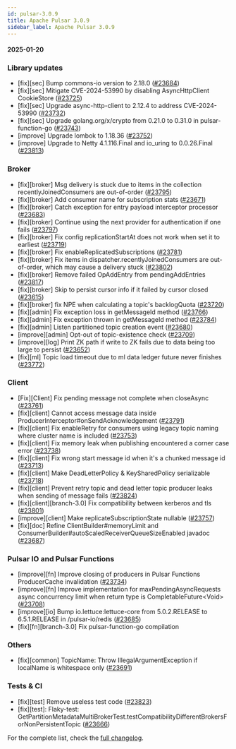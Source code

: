 ```yaml
---
id: pulsar-3.0.9
title: Apache Pulsar 3.0.9
sidebar_label: Apache Pulsar 3.0.9
---
```


#### 2025-01-20

### Library updates

- [fix][sec] Bump commons-io version to 2.18.0 ([#23684](https://github.com/apache/pulsar/pull/23684))
- [fix][sec] Mitigate CVE-2024-53990 by disabling AsyncHttpClient CookieStore ([#23725](https://github.com/apache/pulsar/pull/23725))
- [fix][sec] Upgrade async-http-client to 2.12.4 to address CVE-2024-53990 ([#23732](https://github.com/apache/pulsar/pull/23732))
- [fix][sec] Upgrade golang.org/x/crypto from 0.21.0 to 0.31.0 in pulsar-function-go ([#23743](https://github.com/apache/pulsar/pull/23743))
- [improve] Upgrade lombok to 1.18.36 ([#23752](https://github.com/apache/pulsar/pull/23752))
- [improve] Upgrade to Netty 4.1.116.Final and io_uring to 0.0.26.Final ([#23813](https://github.com/apache/pulsar/pull/23813))

### Broker

- [fix][broker] Msg delivery is stuck due to items in the collection recentlyJoinedConsumers are out-of-order ([#23795](https://github.com/apache/pulsar/pull/23795))
- [fix][broker] Add consumer name for subscription stats ([#23671](https://github.com/apache/pulsar/pull/23671))
- [fix][broker] Catch exception for entry payload interceptor processor ([#23683](https://github.com/apache/pulsar/pull/23683))
- [fix][broker] Continue using the next provider for authentication if one fails ([#23797](https://github.com/apache/pulsar/pull/23797))
- [fix][broker] Fix config replicationStartAt does not work when set it to earliest ([#23719](https://github.com/apache/pulsar/pull/23719))
- [fix][broker] Fix enableReplicatedSubscriptions ([#23781](https://github.com/apache/pulsar/pull/23781))
- [fix][broker] Fix items in dispatcher.recentlyJoinedConsumers are out-of-order, which may cause a delivery stuck ([#23802](https://github.com/apache/pulsar/pull/23802))
- [fix][broker] Remove failed OpAddEntry from pendingAddEntries ([#23817](https://github.com/apache/pulsar/pull/23817))
- [fix][broker] Skip to persist cursor info if it failed by cursor closed ([#23615](https://github.com/apache/pulsar/pull/23615))
- [fix][broker] fix NPE when calculating a topic's backlogQuota ([#23720](https://github.com/apache/pulsar/pull/23720))
- [fix][admin] Fix exception loss in getMessageId method ([#23766](https://github.com/apache/pulsar/pull/23766))
- [fix][admin] Fix exception thrown in getMessageId method ([#23784](https://github.com/apache/pulsar/pull/23784))
- [fix][admin] Listen partitioned topic creation event ([#23680](https://github.com/apache/pulsar/pull/23680))
- [improve][admin] Opt-out of topic-existence check ([#23709](https://github.com/apache/pulsar/pull/23709))
- [improve][log] Print ZK path if write to ZK fails due to data being too large to persist ([#23652](https://github.com/apache/pulsar/pull/23652))
- [fix][ml] Topic load timeout due to ml data ledger future never finishes ([#23772](https://github.com/apache/pulsar/pull/23772))

### Client

- [Fix][Client] Fix pending message not complete when closeAsync ([#23761](https://github.com/apache/pulsar/pull/23761))
- [fix][client] Cannot access message data inside ProducerInterceptor#onSendAcknowledgement ([#23791](https://github.com/apache/pulsar/pull/23791))
- [fix][client] Fix enableRetry for consumers using legacy topic naming where cluster name is included ([#23753](https://github.com/apache/pulsar/pull/23753))
- [fix][client] Fix memory leak when publishing encountered a corner case error ([#23738](https://github.com/apache/pulsar/pull/23738))
- [fix][client] Fix wrong start message id when it's a chunked message id ([#23713](https://github.com/apache/pulsar/pull/23713))
- [fix][client] Make DeadLetterPolicy & KeySharedPolicy serializable ([#23718](https://github.com/apache/pulsar/pull/23718))
- [fix][client] Prevent retry topic and dead letter topic producer leaks when sending of message fails ([#23824](https://github.com/apache/pulsar/pull/23824))
- [fix][client][branch-3.0] Fix compatibility between kerberos and tls ([#23801](https://github.com/apache/pulsar/pull/23801))
- [improve][client] Make replicateSubscriptionState nullable ([#23757](https://github.com/apache/pulsar/pull/23757))
- [fix][doc] Refine ClientBuilder#memoryLimit and ConsumerBuilder#autoScaledReceiverQueueSizeEnabled javadoc ([#23687](https://github.com/apache/pulsar/pull/23687))

### Pulsar IO and Pulsar Functions

- [improve][fn] Improve closing of producers in Pulsar Functions ProducerCache invalidation ([#23734](https://github.com/apache/pulsar/pull/23734))
- [improve][fn] Improve implementation for maxPendingAsyncRequests async concurrency limit when return type is CompletableFuture&lt;Void&gt; ([#23708](https://github.com/apache/pulsar/pull/23708))
- [improve][io] Bump io.lettuce:lettuce-core from 5.0.2.RELEASE to 6.5.1.RELEASE in /pulsar-io/redis ([#23685](https://github.com/apache/pulsar/pull/23685))
- [fix][fn][branch-3.0] Fix pulsar-function-go compilation

### Others

- [fix][common] TopicName: Throw IllegalArgumentException if localName is whitespace only ([#23691](https://github.com/apache/pulsar/pull/23691))

### Tests & CI

- [fix][test] Remove useless test code ([#23823](https://github.com/apache/pulsar/pull/23823))
- [fix][test]: Flaky-test: GetPartitionMetadataMultiBrokerTest.testCompatibilityDifferentBrokersForNonPersistentTopic ([#23666](https://github.com/apache/pulsar/pull/23666))

For the complete list, check the [full changelog](https://github.com/apache/pulsar/compare/v3.0.8...v3.0.9).
